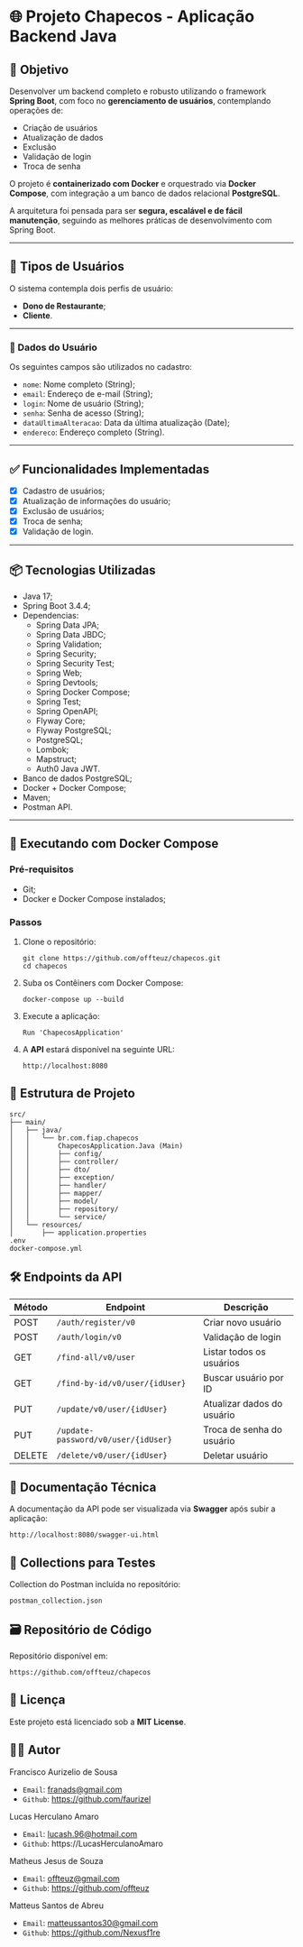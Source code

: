 # 🌐 Projeto Chapecos - Aplicação Backend Java
## 📌 Objetivo
Desenvolver um backend completo e robusto utilizando o framework **Spring Boot**, com foco no **gerenciamento de usuários**, contemplando operações de:

- Criação de usuários
- Atualização de dados
- Exclusão
- Validação de login
- Troca de senha

O projeto é **containerizado com Docker** e orquestrado via **Docker Compose**, com integração a um banco de dados relacional **PostgreSQL**. 

A arquitetura foi pensada para ser **segura, escalável e de fácil manutenção**, seguindo as melhores práticas de desenvolvimento com Spring Boot.

---

## 👤 Tipos de Usuários

O sistema contempla dois perfis de usuário:

- **Dono de Restaurante**;
- **Cliente**.

---
### 📄 Dados do Usuário

Os seguintes campos são utilizados no cadastro:

- `nome`: Nome completo (String);
- `email`: Endereço de e-mail (String);
- `login`: Nome de usuário (String);
- `senha`: Senha de acesso (String);
- `dataUltimaAlteracao`: Data da última atualização (Date);
- `endereco`: Endereço completo (String).

---

## ✅ Funcionalidades Implementadas

- [x]  Cadastro de usuários;
- [x]  Atualização de informações do usuário;
- [x]  Exclusão de usuários;
- [x]  Troca de senha;
- [x]  Validação de login.

---

## 📦 Tecnologias Utilizadas

- Java 17;
- Spring Boot 3.4.4;
- Dependencias:
  - Spring Data JPA;
  - Spring Data JBDC;
  - Spring Validation;
  - Spring Security;
  - Spring Security Test;
  - Spring Web;
  - Spring Devtools;
  - Spring Docker Compose;
  - Spring Test;
  - Spring OpenAPI;
  - Flyway Core;
  - Flyway PostgreSQL;
  - PostgreSQL;
  - Lombok;
  - Mapstruct;
  - Auth0 Java JWT.
- Banco de dados PostgreSQL;
- Docker + Docker Compose;
- Maven;
- Postman API.

---

## 🐳 Executando com Docker Compose

### Pré-requisitos

- Git;
- Docker e Docker Compose instalados;

### Passos

1. Clone o repositório:
   ```
   git clone https://github.com/offteuz/chapecos.git
   cd chapecos
   ```

2. Suba os Contêiners com Docker Compose:
   ```
   docker-compose up --build
   ```

3. Execute a aplicação:
   ```
   Run 'ChapecosApplication'
   ```
   
4. A **API** estará disponível na seguinte URL:
   ```
   http://localhost:8080
   ```

## 📂 Estrutura de Projeto

  ```
  src/
  ├── main/
  │   ├── java/
  │   │   └── br.com.fiap.chapecos
  │   │       ChapecosApplication.Java (Main)
  │   │       ├── config/
  │   │       ├── controller/
  │   │       ├── dto/
  │   │       ├── exception/
  │   │       ├── handler/
  │   │       ├── mapper/
  │   │       ├── model/
  │   │       ├── repository/
  │   │       └── service/
  │   └── resources/
  │       ├── application.properties
  .env
  docker-compose.yml
  ```

## 🛠️ Endpoints da API


| Método | Endpoint                            | Descrição                  |
| ------ |-------------------------------------| -------------------------- |
| POST   | `/auth/register/v0`                 | Criar novo usuário         |
| POST   | `/auth/login/v0`                    | Validação de login         |
| GET    | `/find-all/v0/user`                 | Listar todos os usuários   |
| GET    | `/find-by-id/v0/user/{idUser}`      | Buscar usuário por ID      |
| PUT    | `/update/v0/user/{idUser}`          | Atualizar dados do usuário |
| PUT    | `/update-password/v0/user/{idUser}` | Troca de senha do usuário  |
| DELETE | `/delete/v0/user/{idUser}`          | Deletar usuário            |




## 📄 Documentação Técnica

A documentação da API pode ser visualizada via **Swagger** após subir a aplicação:

  ```
  http://localhost:8080/swagger-ui.html
  ```

## 🧪 Collections para Testes

Collection do Postman incluída no repositório: 
  ```
  postman_collection.json
  ```

## 🗃️ Repositório de Código

Repositório disponível em: 
  ```
  https://github.com/offteuz/chapecos
  ```

## 🧾 Licença

Este projeto está licenciado sob a **MIT License**.

## 👨‍💻 Autor

Francisco Aurizelio de Sousa
  - `Email`: franads@gmail.com
  - `Github`: https://github.com/faurizel

Lucas Herculano Amaro
  - `Email`: lucash.96@hotmail.com
  - `Github`: https://LucasHerculanoAmaro

Matheus Jesus de Souza
  - `Email`: offteuz@gmail.com
  - `Github`: https://github.com/offteuz

Matteus Santos de Abreu
  - `Email`: matteussantos30@gmail.com
  - `Github`: https://github.com/Nexusf1re
